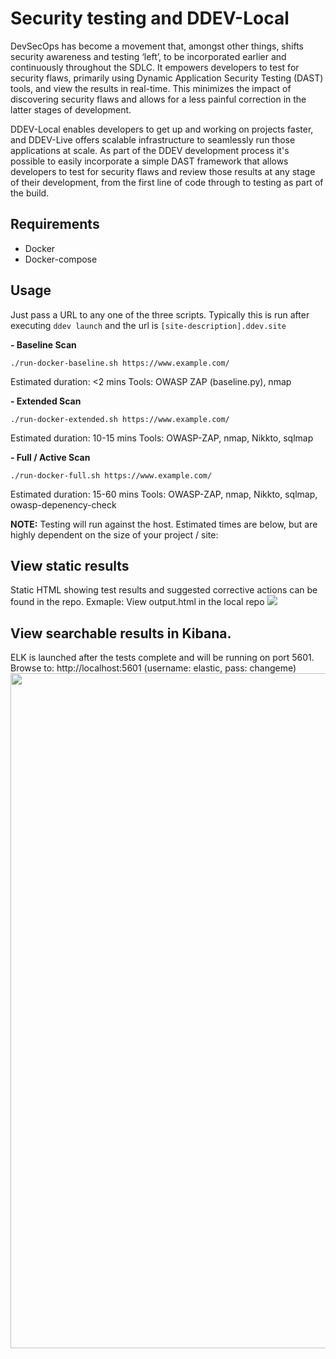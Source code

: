 # Security testing and DDEV-Local

DevSecOps has become a movement that, amongst other things, shifts security awareness and testing ‘left’, to be incorporated earlier and continuously throughout the SDLC. It empowers developers to test for security flaws, primarily using Dynamic Application Security Testing (DAST) tools, and view the results in real-time. This minimizes the impact of discovering security flaws and allows for a less painful correction in the latter stages of development. 

DDEV-Local enables developers to get up and working on projects faster, and DDEV-Live offers scalable infrastructure to seamlessly run those applications at scale. As part of the DDEV development process it's possible to easily incorporate a simple DAST framework that allows developers to test for security flaws and review those results at any stage of their development, from the first line of code through to testing as part of the build. 


## Requirements

* Docker
* Docker-compose

## Usage

Just pass a URL to any one of the three scripts. Typically this is run after executing ```ddev launch``` and the url is ```[site-description].ddev.site```

**- Baseline Scan**
```shell
./run-docker-baseline.sh https://www.example.com/
```
Estimated duration: <2 mins
Tools: OWASP ZAP (baseline.py), nmap 

**- Extended Scan**
```shell
./run-docker-extended.sh https://www.example.com/
```
Estimated duration: 10-15 mins
Tools: OWASP-ZAP, nmap, Nikkto, sqlmap

**- Full / Active Scan**
```shell
./run-docker-full.sh https://www.example.com/
```
Estimated duration: 15-60 mins
Tools: OWASP-ZAP, nmap, Nikkto, sqlmap, owasp-depenency-check

**NOTE:** Testing will run against the host. Estimated times are below, but are highly dependent on the size of your project / site:

## View static results
Static HTML showing test results and suggested corrective actions can be found in the repo. Exmaple: View output.html in the local repo
<img src="zap-scan-results.jpg">
## View searchable results in Kibana.
ELK is launched after the tests complete and will be running on port 5601. Browse to: http://localhost:5601  (username: elastic, pass: changeme)
<img src="zap-proxy.gif?raw=true" width="1080px">
